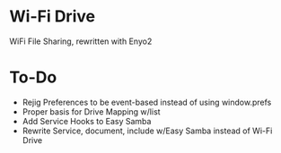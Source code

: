 Wi-Fi Drive
=========

WiFi File Sharing, rewritten with Enyo2

To-Do
=========
* Rejig Preferences to be event-based instead of using window.prefs
* Proper basis for Drive Mapping w/list
* Add Service Hooks to Easy Samba
* Rewrite Service, document, include w/Easy Samba instead of Wi-Fi Drive